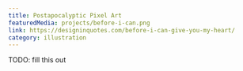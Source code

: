 ```yaml
---
title: Postapocalyptic Pixel Art
featuredMedia: projects/before-i-can.png
link: https://designinquotes.com/before-i-can-give-you-my-heart/
category: illustration
---
```


TODO: fill this out
